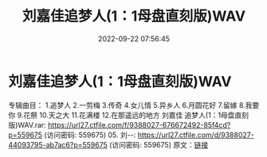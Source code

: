 ﻿---
title: 刘嘉佳追梦人(1：1母盘直刻版)WAV
date: 2022-09-22 07:56:45
categories: WAV车载音乐、镜像
tags: 华语中文
---
# 刘嘉佳追梦人(1：1母盘直刻版)WAV

专辑曲目：
1.追梦人
2.一剪梅
3.传奇
4.女儿情
5.异乡人
6.月圆花好
7.留嫁
8.我要你
9.花祭
10.天之大
11.花满楼
12.在那遥远的地方
刘嘉佳 追梦人(1：1母盘直刻版)WAV.rar: https://url27.ctfile.com/f/9388027-676672492-85f4cd?p=559675
(访问密码: 559675)
05. 刘--: https://url27.ctfile.com/d/9388027-44093795-ab7ac6?p=559675
(访问密码: 559675)
原文：[链接](https://blog.sina.com.cn/s/blog_1647c7e7601030zjb.html)